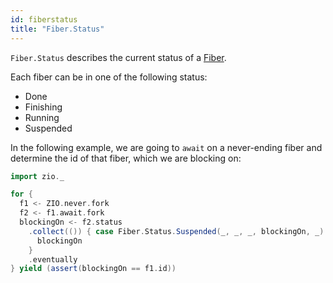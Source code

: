 ```yaml
---
id: fiberstatus
title: "Fiber.Status"
---
```


`Fiber.Status` describes the current status of a [Fiber](fiber.md).

Each fiber can be in one of the following status:
- Done
- Finishing
- Running
- Suspended

In the following example, we are going to `await` on a never-ending fiber and determine the id of that fiber, which we are blocking on:

```scala mdoc:silent
import zio._

for {
  f1 <- ZIO.never.fork
  f2 <- f1.await.fork
  blockingOn <- f2.status
    .collect(()) { case Fiber.Status.Suspended(_, _, _, blockingOn, _) =>
      blockingOn
    }
    .eventually
} yield (assert(blockingOn == f1.id))
```
